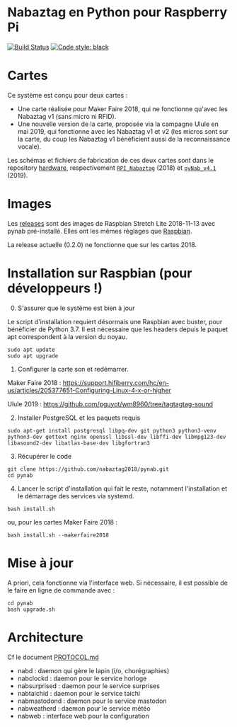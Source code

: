 # Nabaztag en Python pour Raspberry Pi

[![Build Status](https://travis-ci.org/nabaztag2018/pynab.svg?branch=master)](https://travis-ci.org/nabaztag2018/pynab)
[![Code style: black](https://img.shields.io/badge/code%20style-black-000000.svg)](https://github.com/psf/black)

# Cartes

Ce système est conçu pour deux cartes :
- Une carte réalisée pour Maker Faire 2018, qui ne fonctionne qu'avec les Nabaztag v1 (sans micro ni RFID).
- Une nouvelle version de la carte, proposée via la campagne Ulule en mai 2019, qui fonctionne avec les Nabaztag v1 et v2 (les micros sont sur la carte, du coup les Nabaztag v1 bénéficient aussi de la reconnaissance vocale).

Les schémas et fichiers de fabrication de ces deux cartes sont dans le repository [hardware](https://github.com/nabaztag2018/hardware), respectivement [`RPI_Nabaztag`](https://github.com/nabaztag2018/hardware/blob/master/RPI_Nabaztag.PDF) (2018) et [`pyNab_v4.1`](https://github.com/nabaztag2018/hardware/blob/master/pyNab_V4.1_voice_reco.PDF) (2019).

# Images

Les [releases](https://github.com/nabaztag2018/pynab/releases) sont des images de Raspbian Stretch Lite 2018-11-13 avec pynab pré-installé. Elles ont les mêmes réglages que [Raspbian](https://www.raspberrypi.org/downloads/raspbian/).

La release actuelle (0.2.0) ne fonctionne que sur les cartes 2018.

# Installation sur Raspbian (pour développeurs !)

0. S'assurer que le système est bien à jour

Le script d'installation requiert désormais une Raspbian avec buster, pour bénéficier de Python 3.7.
Il est nécessaire que les headers depuis le paquet apt correspondent à la version du noyau.

```
sudo apt update
sudo apt upgrade
```

1. Configurer la carte son et redémarrer.

Maker Faire 2018 :
https://support.hifiberry.com/hc/en-us/articles/205377651-Configuring-Linux-4-x-or-higher

Ulule 2019 :
https://github.com/pguyot/wm8960/tree/tagtagtag-sound

2. Installer PostgreSQL et les paquets requis

```
sudo apt-get install postgresql libpq-dev git python3 python3-venv python3-dev gettext nginx openssl libssl-dev libffi-dev libmpg123-dev libasound2-dev libatlas-base-dev libgfortran3
```

3. Récupérer le code

```
git clone https://github.com/nabaztag2018/pynab.git
cd pynab
```

4. Lancer le script d'installation qui fait le reste, notamment l'installation et le démarrage des services via systemd.

```
bash install.sh
```

ou, pour les cartes Maker Faire 2018 :

```
bash install.sh --makerfaire2018
```

# Mise à jour

A priori, cela fonctionne via l'interface web.
Si nécessaire, il est possible de le faire en ligne de commande avec :
```
cd pynab
bash upgrade.sh
``` 

# Architecture

Cf le document [PROTOCOL.md](PROTOCOL.md)

- nabd : daemon qui gère le lapin (i/o, chorégraphies)
- nabclockd : daemon pour le service horloge
- nabsurprised : daemon pour le service surprises
- nabtaichid : daemon pour le service taichi
- nabmastodond : daemon pour le service mastodon
- nabweatherd : daemon pour le service météo
- nabweb : interface web pour la configuration
